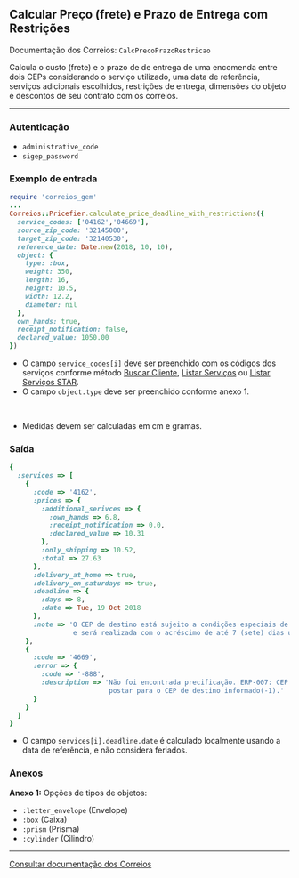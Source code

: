 ## Calcular Preço (frete) e Prazo de Entrega com Restrições

Documentação dos Correios: `CalcPrecoPrazoRestricao`

Calcula o custo (frete) e o prazo de de entrega de uma encomenda entre dois CEPs considerando o serviço utilizado, uma
data de referência, serviços adicionais escolhidos, restrições de entrega, dimensões do objeto e descontos de seu 
contrato com os correios.

____

### Autenticação
* `administrative_code`
* `sigep_password`

### Exemplo de entrada

```ruby
require 'correios_gem'
...
Correios::Pricefier.calculate_price_deadline_with_restrictions({
  service_codes: ['04162','04669'],
  source_zip_code: '32145000',
  target_zip_code: '32140530',
  reference_date: Date.new(2018, 10, 10),
  object: {
    type: :box,
    weight: 350,
    length: 16,
    height: 10.5,
    width: 12.2,
    diameter: nil
  },
  own_hands: true,
  receipt_notification: false,
  declared_value: 1050.00
})
```
* O campo `service_codes[i]` deve ser preenchido com os códigos dos serviços conforme método [Buscar Cliente](../sigep/SEARCH_CUSTOMER.md), [Listar Serviços](LIST_SERVICES.md) ou [Listar Serviços STAR](LIST_SERVICES_STAR.md).
* O campo `object.type` deve ser preenchido conforme anexo 1.

‌‌ 
* Medidas devem ser calculadas em cm e gramas.

### Saída

```ruby
{
  :services => [
    {
      :code => '4162',
      :prices => {
        :additional_serivces => {
          :own_hands => 6.8,
          :receipt_notification => 0.0,
          :declared_value => 10.31
        },
        :only_shipping => 10.52,
        :total => 27.63
      },
      :delivery_at_home => true,
      :delivery_on_saturdays => true,
      :deadline => {
        :days => 8,
        :date => Tue, 19 Oct 2018
      },
      :note => 'O CEP de destino está sujeito a condições especiais de entrega  pela  ECT
                e será realizada com o acréscimo de até 7 (sete) dias úteis ao prazo regular.'
    },
    {
      :code => '4669',
      :error => {
        :code => '-888',
        :description => 'Não foi encontrada precificação. ERP-007: CEP de origem nao pode
                         postar para o CEP de destino informado(-1).'
      }
    }
  ]
}
```
* O campo `services[i].deadline.date` é calculado localmente usando a data de referência, e não considera feriados.

### Anexos

__Anexo 1:__
Opções de tipos de objetos:
* `:letter_envelope` (Envelope)
* `:box` (Caixa)
* `:prism` (Prisma)
* `:cylinder` (Cilindro)
---

[Consultar documentação dos Correios](http://ws.correios.com.br/calculador/CalcPrecoPrazo.asmx)
